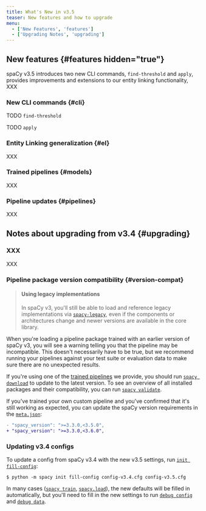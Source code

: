 ```yaml
---
title: What's New in v3.5
teaser: New features and how to upgrade
menu:
  - ['New Features', 'features']
  - ['Upgrading Notes', 'upgrading']
---
```


## New features {#features hidden="true"}

spaCy v3.5 introduces two new CLI commands, `find-threshold`
and `apply`, provides improvements and extensions to our entity linking
functionality, XXX

### New CLI commands {#cli}

TODO `find-threshold`

TODO `apply`

### Entity Linking generalization {#el}

XXX

### Trained pipelines {#models}

XXX

### Pipeline updates {#pipelines}

XXX

## Notes about upgrading from v3.4 {#upgrading}

### XXX

XXX


### Pipeline package version compatibility {#version-compat}

> #### Using legacy implementations
>
> In spaCy v3, you'll still be able to load and reference legacy implementations
> via [`spacy-legacy`](https://github.com/explosion/spacy-legacy), even if the
> components or architectures change and newer versions are available in the
> core library.

When you're loading a pipeline package trained with an earlier version of spaCy
v3, you will see a warning telling you that the pipeline may be incompatible.
This doesn't necessarily have to be true, but we recommend running your
pipelines against your test suite or evaluation data to make sure there are no
unexpected results.

If you're using one of the [trained pipelines](/models) we provide, you should
run [`spacy download`](/api/cli#download) to update to the latest version. To
see an overview of all installed packages and their compatibility, you can run
[`spacy validate`](/api/cli#validate).

If you've trained your own custom pipeline and you've confirmed that it's still
working as expected, you can update the spaCy version requirements in the
[`meta.json`](/api/data-formats#meta):

```diff
- "spacy_version": ">=3.3.0,<3.5.0",
+ "spacy_version": ">=3.3.0,<3.6.0",
```

### Updating v3.4 configs

To update a config from spaCy v3.4 with the new v3.5 settings, run
[`init fill-config`](/api/cli#init-fill-config):

```cli
$ python -m spacy init fill-config config-v3.4.cfg config-v3.5.cfg
```

In many cases ([`spacy train`](/api/cli#train),
[`spacy.load`](/api/top-level#spacy.load)), the new defaults will be filled in
automatically, but you'll need to fill in the new settings to run
[`debug config`](/api/cli#debug) and [`debug data`](/api/cli#debug-data).
